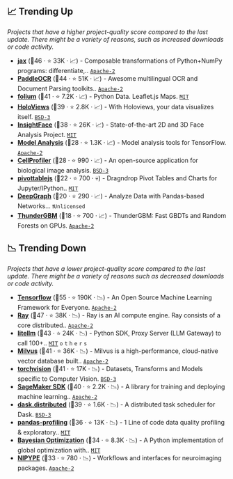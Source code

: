 ## 📈 Trending Up

_Projects that have a higher project-quality score compared to the last update. There might be a variety of reasons, such as increased downloads or code activity._

- <b><a href="https://github.com/jax-ml/jax">jax</a></b> (🥇46 ·  ⭐ 33K · 📈) - Composable transformations of Python+NumPy programs: differentiate,.. <code><a href="http://bit.ly/3nYMfla">Apache-2</a></code>
- <b><a href="https://github.com/PaddlePaddle/PaddleOCR">PaddleOCR</a></b> (🥇44 ·  ⭐ 51K · 📈) - Awesome multilingual OCR and Document Parsing toolkits.. <code><a href="http://bit.ly/3nYMfla">Apache-2</a></code> <code><img src="https://git.io/JLy1M" style="display:inline;" width="13" height="13"></code>
- <b><a href="https://github.com/python-visualization/folium">folium</a></b> (🥇41 ·  ⭐ 7.2K · 📈) - Python Data. Leaflet.js Maps. <code><a href="http://bit.ly/34MBwT8">MIT</a></code>
- <b><a href="https://github.com/holoviz/holoviews">HoloViews</a></b> (🥈39 ·  ⭐ 2.8K · 📈) - With Holoviews, your data visualizes itself. <code><a href="http://bit.ly/3aKzpTv">BSD-3</a></code> <code><img src="https://git.io/JLy1E" style="display:inline;" width="13" height="13"></code>
- <b><a href="https://github.com/deepinsight/insightface">InsightFace</a></b> (🥇38 ·  ⭐ 26K · 📈) - State-of-the-art 2D and 3D Face Analysis Project. <code><a href="http://bit.ly/34MBwT8">MIT</a></code> <code><img src="https://git.io/JLy1X" style="display:inline;" width="13" height="13"></code>
- <b><a href="https://github.com/tensorflow/model-analysis">Model Analysis</a></b> (🥈28 ·  ⭐ 1.3K · 📈) - Model analysis tools for TensorFlow. <code><a href="http://bit.ly/3nYMfla">Apache-2</a></code> <code><img src="https://git.io/JLy1A" style="display:inline;" width="13" height="13"></code> <code><img src="https://git.io/JLy1E" style="display:inline;" width="13" height="13"></code>
- <b><a href="https://github.com/CellProfiler/CellProfiler">CellProfiler</a></b> (🥉28 ·  ⭐ 990 · 📈) - An open-source application for biological image analysis. <code><a href="http://bit.ly/3aKzpTv">BSD-3</a></code>
- <b><a href="https://github.com/nicolaskruchten/jupyter_pivottablejs">pivottablejs</a></b> (🥉22 ·  ⭐ 700 · 💀) - Dragndrop Pivot Tables and Charts for Jupyter/IPython.. <code><a href="http://bit.ly/34MBwT8">MIT</a></code> <code><img src="https://git.io/JLy1E" style="display:inline;" width="13" height="13"></code>
- <b><a href="https://github.com/deepgraph/deepgraph">DeepGraph</a></b> (🥉20 ·  ⭐ 290 · 📈) - Analyze Data with Pandas-based Networks... <code>❗Unlicensed</code> <code><img src="https://git.io/JLy1S" style="display:inline;" width="13" height="13"></code>
- <b><a href="https://github.com/Xtra-Computing/thundergbm">ThunderGBM</a></b> (🥉18 ·  ⭐ 700 · 📈) - ThunderGBM: Fast GBDTs and Random Forests on GPUs. <code><a href="http://bit.ly/3nYMfla">Apache-2</a></code>

## 📉 Trending Down

_Projects that have a lower project-quality score compared to the last update. There might be a variety of reasons such as decreased downloads or code activity._

- <b><a href="https://github.com/tensorflow/tensorflow">Tensorflow</a></b> (🥇55 ·  ⭐ 190K · 📉) - An Open Source Machine Learning Framework for Everyone. <code><a href="http://bit.ly/3nYMfla">Apache-2</a></code> <code><img src="https://git.io/JLy1A" style="display:inline;" width="13" height="13"></code>
- <b><a href="https://github.com/ray-project/ray">Ray</a></b> (🥇47 ·  ⭐ 38K · 📉) - Ray is an AI compute engine. Ray consists of a core distributed.. <code><a href="http://bit.ly/3nYMfla">Apache-2</a></code>
- <b><a href="https://github.com/BerriAI/litellm">litellm</a></b> (🥇43 ·  ⭐ 24K · 📉) - Python SDK, Proxy Server (LLM Gateway) to call 100+.. <code><a href="http://bit.ly/34MBwT8">MIT</a></code> <code>o</code> <code>t</code> <code>h</code> <code>e</code> <code>r</code> <code>s</code>
- <b><a href="https://github.com/milvus-io/milvus">Milvus</a></b> (🥇41 ·  ⭐ 36K · 📉) - Milvus is a high-performance, cloud-native vector database built.. <code><a href="http://bit.ly/3nYMfla">Apache-2</a></code>
- <b><a href="https://github.com/pytorch/vision">torchvision</a></b> (🥇41 ·  ⭐ 17K · 📉) - Datasets, Transforms and Models specific to Computer Vision. <code><a href="http://bit.ly/3aKzpTv">BSD-3</a></code> <code><img src="https://git.io/JLy1Q" style="display:inline;" width="13" height="13"></code>
- <b><a href="https://github.com/aws/sagemaker-python-sdk">SageMaker SDK</a></b> (🥈40 ·  ⭐ 2.2K · 📉) - A library for training and deploying machine learning.. <code><a href="http://bit.ly/3nYMfla">Apache-2</a></code> <code><img src="https://git.io/JLy1X" style="display:inline;" width="13" height="13"></code> <code><img src="https://git.io/JLy1A" style="display:inline;" width="13" height="13"></code>
- <b><a href="https://github.com/dask/distributed">dask.distributed</a></b> (🥇39 ·  ⭐ 1.6K · 📉) - A distributed task scheduler for Dask. <code><a href="http://bit.ly/3aKzpTv">BSD-3</a></code>
- <b><a href="https://github.com/ydataai/ydata-profiling">pandas-profiling</a></b> (🥈36 ·  ⭐ 13K · 📉) - 1 Line of code data quality profiling & exploratory.. <code><a href="http://bit.ly/34MBwT8">MIT</a></code> <code><img src="https://git.io/JLy1E" style="display:inline;" width="13" height="13"></code> <code><img src="https://git.io/JLy1S" style="display:inline;" width="13" height="13"></code>
- <b><a href="https://github.com/bayesian-optimization/BayesianOptimization">Bayesian Optimization</a></b> (🥇34 ·  ⭐ 8.3K · 📉) - A Python implementation of global optimization with.. <code><a href="http://bit.ly/34MBwT8">MIT</a></code>
- <b><a href="https://github.com/nipy/nipype">NIPYPE</a></b> (🥈33 ·  ⭐ 780 · 📉) - Workflows and interfaces for neuroimaging packages. <code><a href="http://bit.ly/3nYMfla">Apache-2</a></code>

